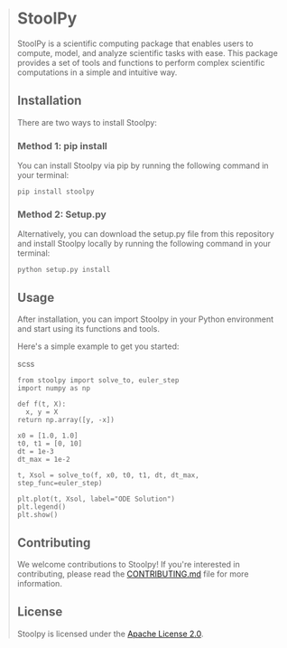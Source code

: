 > StoolPy
> =======
> 
> StoolPy is a scientific computing package that enables users to compute, model, and analyze scientific tasks with ease. This package provides a set of tools and functions to perform complex scientific computations in a simple and intuitive way.
> 
> Installation
> ------------
> 
> There are two ways to install Stoolpy:
> 
> ### Method 1: pip install
> 
> You can install Stoolpy via pip by running the following command in your terminal:
> 
> `pip install stoolpy`
> 
> ### Method 2: Setup.py
> 
> Alternatively, you can download the setup.py file from this repository and install Stoolpy locally by running the following command in your terminal:
> 
> `python setup.py install`
> 
> Usage
> -----
> 
> After installation, you can import Stoolpy in your Python environment and start using its functions and tools.
> 
> Here's a simple example to get you started:
> 
> scss
> 
> ```
> from stoolpy import solve_to, euler_step
> import numpy as np
>
> def f(t, X):
>   x, y = X
> return np.array([y, -x])
>
> x0 = [1.0, 1.0]
> t0, t1 = [0, 10]
> dt = 1e-3
> dt_max = 1e-2
>
> t, Xsol = solve_to(f, x0, t0, t1, dt, dt_max, step_func=euler_step)
> 
> plt.plot(t, Xsol, label="ODE Solution")
> plt.legend()
> plt.show()
> ```
> 
> Contributing
> ------------
> 
> We welcome contributions to Stoolpy! If you're interested in contributing, please read the [CONTRIBUTING.md](CONTRIBUTING.md) file for more information.
> 
> License
> -------
> 
> Stoolpy is licensed under the [Apache License 2.0](LICENSE).
